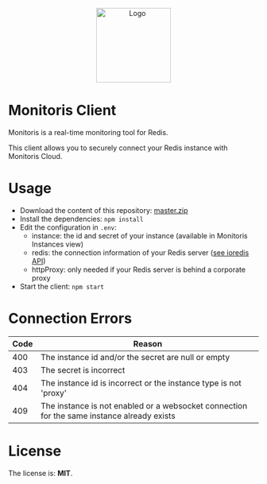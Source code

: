 <p align="center">
    <img 
        alt="Logo" 
        src="https://www.monitoris.app/resources/images/logo.png"
        height="150"/>
</p>

# Monitoris Client

Monitoris is a real-time monitoring tool for Redis.

This client allows you to securely connect your Redis instance with Monitoris Cloud.

# Usage

* Download the content of this repository: [master.zip](https://github.com/leclercb/monitoris-client/archive/master.zip)
* Install the dependencies: `npm install`
* Edit the configuration in `.env`:
  * instance: the id and secret of your instance (available in Monitoris Instances view)
  * redis: the connection information of your Redis server ([see ioredis API](https://github.com/luin/ioredis/blob/master/API.md))
  * httpProxy: only needed if your Redis server is behind a corporate proxy
* Start the client: `npm start`

# Connection Errors

| Code     | Reason                                                                                        |
|----------|-----------------------------------------------------------------------------------------------|
| 400      | The instance id and/or the secret are null or empty                                           |
| 403      | The secret is incorrect                                                                       |
| 404      | The instance id is incorrect or the instance type is not 'proxy'                              |
| 409      | The instance is not enabled or a websocket connection for the same instance already exists |

# License

The license is: **MIT**.
